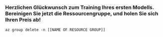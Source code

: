 ### <a name="congrats-on-training-your-first-model-now-clean-up-the-resource-group-and-claim-your-reward"></a>Herzlichen Glückwunsch zum Training Ihres ersten Modells. Bereinigen Sie jetzt die Ressourcengruppe, und holen Sie sich Ihren Preis ab!

```
az group delete -n [[NAME OF RESOURCE GROUP]]
```
